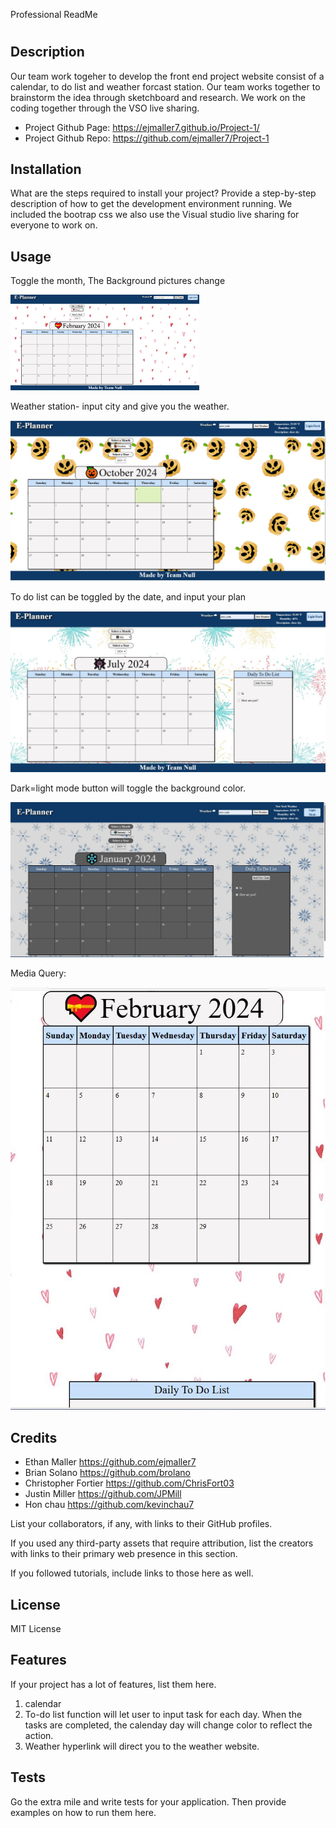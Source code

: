 Professional ReadMe
# <To do list calendar>

## Description

Our team work togeher to develop the front end project website consist of a calendar, to do list and weather forcast station. Our team works together to brainstorm the idea through sketchboard and research. We work on the coding together through the VSO live sharing. 

 * Project Github Page: https://ejmaller7.github.io/Project-1/
 * Project Github Repo: https://github.com/ejmaller7/Project-1


## Installation

What are the steps required to install your project? Provide a step-by-step description of how to get the development environment running.
    We included the bootrap css 
    we also use the Visual studio live sharing for everyone to work on.


## Usage

Toggle the month, The Background pictures change 
<p>
<img src = "./Readmeimages/snapshot1.JPG" height = 60% width = 60%></p>

Weather station- input city and give you the weather.
<p>
<img src = "./Readmeimages/snapshot2.JPG"></p>

To do list can be toggled by the date, and input your plan
<p><img src = "./Readmeimages/snapshot3.JPG"></p>

Dark=light mode button will toggle the background color.
<p><img src = "./Readmeimages/snapshot4.JPG"></p>

Media Query:
<p><img src = "./Readmeimages/snapshot5.JPG"></p>


## Credits
 * Ethan Maller  https://github.com/ejmaller7
 * Brian Solano https://github.com/brolano
 * Christopher Fortier  https://github.com/ChrisFort03
 * Justin Miller  https://github.com/JPMill
 * Hon chau  https://github.com/kevinchau7

List your collaborators, if any, with links to their GitHub profiles.

If you used any third-party assets that require attribution, list the creators with links to their primary web presence in this section.

If you followed tutorials, include links to those here as well.

## License

MIT License



## Features

If your project has a lot of features, list them here.
1. calendar 
2. To-do list function will let user to input task for each day. When the tasks are completed, the calenday day will change color to reflect the action. 
3. Weather hyperlink will direct you to the weather website. 


## Tests

Go the extra mile and write tests for your application. Then provide examples on how to run them here.